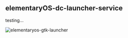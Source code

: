 ## elementaryOS-dc-launcher-service
testing...


![elementaryos-gtk-launcher](  https://i.postimg.cc/rmCdNKF9/gtk-launcher.png  )
